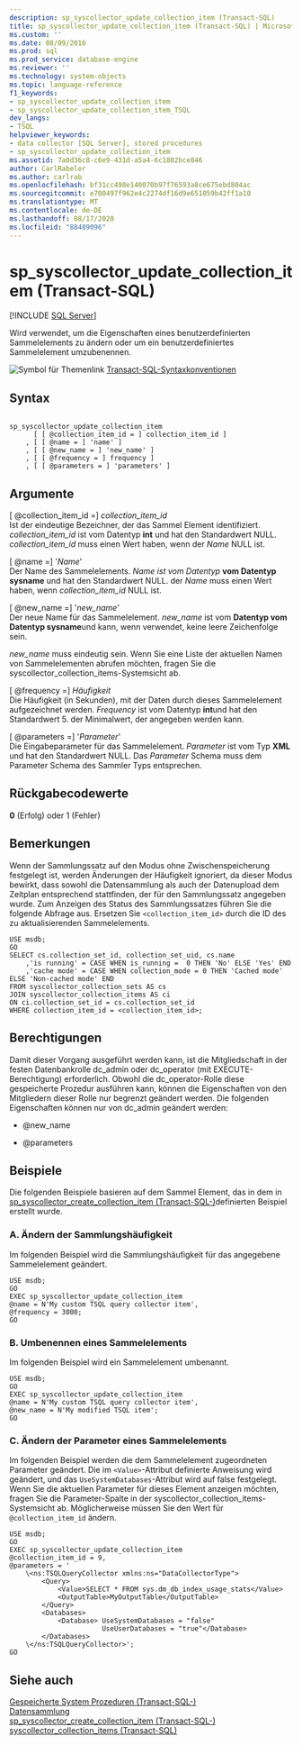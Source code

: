 ```yaml
---
description: sp_syscollector_update_collection_item (Transact-SQL)
title: sp_syscollector_update_collection_item (Transact-SQL) | Microsoft-Dokumentation
ms.custom: ''
ms.date: 08/09/2016
ms.prod: sql
ms.prod_service: database-engine
ms.reviewer: ''
ms.technology: system-objects
ms.topic: language-reference
f1_keywords:
- sp_syscollector_update_collection_item
- sp_syscollector_update_collection_item_TSQL
dev_langs:
- TSQL
helpviewer_keywords:
- data collector [SQL Server], stored procedures
- sp_syscollector_update_collection_item
ms.assetid: 7a0d36c8-c6e9-431d-a5a4-6c1802bce846
author: CarlRabeler
ms.author: carlrab
ms.openlocfilehash: bf31cc498e140070b97f76593a8ce675ebd804ac
ms.sourcegitcommit: e700497f962e4c2274df16d9e651059b42ff1a10
ms.translationtype: MT
ms.contentlocale: de-DE
ms.lasthandoff: 08/17/2020
ms.locfileid: "88489096"
---
```

# <a name="sp_syscollector_update_collection_item-transact-sql"></a>sp_syscollector_update_collection_item (Transact-SQL)
[!INCLUDE [SQL Server](../../includes/applies-to-version/sqlserver.md)]

  Wird verwendet, um die Eigenschaften eines benutzerdefinierten Sammelelements zu ändern oder um ein benutzerdefiniertes Sammelelement umzubenennen.  
  
 
 ![Symbol für Themenlink](../../database-engine/configure-windows/media/topic-link.gif "Symbol für Themenlink") [Transact-SQL-Syntaxkonventionen](../../t-sql/language-elements/transact-sql-syntax-conventions-transact-sql.md)  
  
## <a name="syntax"></a>Syntax  
  
```  
  
sp_syscollector_update_collection_item   
      [ [ @collection_item_id = ] collection_item_id ]  
    , [ [ @name = ] 'name' ]  
    , [ [ @new_name = ] 'new_name' ]  
    , [ [ @frequency = ] frequency ]  
    , [ [ @parameters = ] 'parameters' ]  
```  
  
## <a name="arguments"></a>Argumente  
 [ @collection_item_id =] *collection_item_id*  
 Ist der eindeutige Bezeichner, der das Sammel Element identifiziert. *collection_item_id* ist vom Datentyp **int** und hat den Standardwert NULL. *collection_item_id* muss einen Wert haben, wenn der *Name* NULL ist.  
  
 [ @name =] '*Name*'  
 Der Name des Sammelelements. *Name ist vom Datentyp* **vom Datentyp sysname** und hat den Standardwert NULL. der *Name* muss einen Wert haben, wenn *collection_item_id* NULL ist.  
  
 [ @new_name =] '*new_name*'  
 Der neue Name für das Sammelelement. *new_name* ist vom **Datentyp vom Datentyp sysname**und kann, wenn verwendet, keine leere Zeichenfolge sein.  
  
 *new_name* muss eindeutig sein. Wenn Sie eine Liste der aktuellen Namen von Sammelelementen abrufen möchten, fragen Sie die syscollector_collection_items-Systemsicht ab.  
  
 [ @frequency =] *Häufigkeit*  
 Die Häufigkeit (in Sekunden), mit der Daten durch dieses Sammelelement aufgezeichnet werden. *Frequency* ist vom Datentyp **int**und hat den Standardwert 5. der Minimalwert, der angegeben werden kann.  
  
 [ @parameters =] '*Parameter*'  
 Die Eingabeparameter für das Sammelelement. *Parameter* ist vom Typ **XML** und hat den Standardwert NULL. Das *Parameter* Schema muss dem Parameter Schema des Sammler Typs entsprechen.  
  
## <a name="return-code-values"></a>Rückgabecodewerte  
 **0** (Erfolg) oder 1 (Fehler)  
  
## <a name="remarks"></a>Bemerkungen  
 Wenn der Sammlungssatz auf den Modus ohne Zwischenspeicherung festgelegt ist, werden Änderungen der Häufigkeit ignoriert, da dieser Modus bewirkt, dass sowohl die Datensammlung als auch der Datenupload dem Zeitplan entsprechend stattfinden, der für den Sammlungssatz angegeben wurde. Zum Anzeigen des Status des Sammlungssatzes führen Sie die folgende Abfrage aus. Ersetzen Sie `<collection_item_id>` durch die ID des zu aktualisierenden Sammelelements.  
  
```  
USE msdb;  
GO  
SELECT cs.collection_set_id, collection_set_uid, cs.name   
    ,'is running' = CASE WHEN is_running =  0 THEN 'No' ELSE 'Yes' END  
    ,'cache mode' = CASE WHEN collection_mode = 0 THEN 'Cached mode' ELSE 'Non-cached mode' END  
FROM syscollector_collection_sets AS cs  
JOIN syscollector_collection_items AS ci   
ON ci.collection_set_id = cs.collection_set_id  
WHERE collection_item_id = <collection_item_id>;  
```  
  
## <a name="permissions"></a>Berechtigungen  
 Damit dieser Vorgang ausgeführt werden kann, ist die Mitgliedschaft in der festen Datenbankrolle dc_admin oder dc_operator (mit EXECUTE-Berechtigung) erforderlich. Obwohl die dc_operator-Rolle diese gespeicherte Prozedur ausführen kann, können die Eigenschaften von den Mitgliedern dieser Rolle nur begrenzt geändert werden. Die folgenden Eigenschaften können nur von dc_admin geändert werden:  
  
-   @new_name  
  
-   @parameters  
  
## <a name="examples"></a>Beispiele  
 Die folgenden Beispiele basieren auf dem Sammel Element, das in dem in [sp_syscollector_create_collection_item &#40;Transact-SQL-&#41;](../../relational-databases/system-stored-procedures/sp-syscollector-create-collection-item-transact-sql.md)definierten Beispiel erstellt wurde.  
  
### <a name="a-changing-the-collection-frequency"></a>A. Ändern der Sammlungshäufigkeit  
 Im folgenden Beispiel wird die Sammlungshäufigkeit für das angegebene Sammelelement geändert.  
  
```  
USE msdb;  
GO  
EXEC sp_syscollector_update_collection_item   
@name = N'My custom TSQL query collector item',  
@frequency = 3000;  
GO  
```  
  
### <a name="b-renaming-a-collection-item"></a>B. Umbenennen eines Sammelelements  
 Im folgenden Beispiel wird ein Sammelelement umbenannt.  
  
```  
USE msdb;  
GO  
EXEC sp_syscollector_update_collection_item   
@name = N'My custom TSQL query collector item',  
@new_name = N'My modified TSQL item';  
GO  
```  
  
### <a name="c-changing-the-parameters-of-a-collection-item"></a>C. Ändern der Parameter eines Sammelelements  
 Im folgenden Beispiel werden die dem Sammelelement zugeordneten Parameter geändert. Die im `<Value>`-Attribut definierte Anweisung wird geändert, und das `UseSystemDatabases`-Attribut wird auf false festgelegt. Wenn Sie die aktuellen Parameter für dieses Element anzeigen möchten, fragen Sie die Parameter-Spalte in der syscollector_collection_items-Systemsicht ab. Möglicherweise müssen Sie den Wert für `@collection_item_id` ändern.  
  
```  
USE msdb;  
GO  
EXEC sp_syscollector_update_collection_item   
@collection_item_id = 9,   
@parameters = '  
    \<ns:TSQLQueryCollector xmlns:ns="DataCollectorType">  
        <Query>  
            <Value>SELECT * FROM sys.dm_db_index_usage_stats</Value>  
            <OutputTable>MyOutputTable</OutputTable>  
        </Query>  
        <Databases>  
            <Database> UseSystemDatabases = "false"   
                       UseUserDatabases = "true"</Database>  
        </Databases>  
    \</ns:TSQLQueryCollector>';  
GO  
```  
  
## <a name="see-also"></a>Siehe auch  
 [Gespeicherte System Prozeduren &#40;Transact-SQL-&#41;](../../relational-databases/system-stored-procedures/system-stored-procedures-transact-sql.md)   
 [Datensammlung](../../relational-databases/data-collection/data-collection.md)   
 [sp_syscollector_create_collection_item &#40;Transact-SQL-&#41;](../../relational-databases/system-stored-procedures/sp-syscollector-create-collection-item-transact-sql.md)   
 [syscollector_collection_items &#40;Transact-SQL&#41;](../../relational-databases/system-catalog-views/syscollector-collection-items-transact-sql.md)  
  
  
